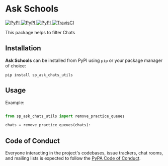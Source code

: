 # Ask Schools

[
![PyPI](https://img.shields.io/pypi/v/sp_ask_chats_utils.svg)
![PyPI](https://img.shields.io/pypi/pyversions/sp_ask_chats_utils.svg)
![PyPI](https://img.shields.io/github/license/guinslym/sp_ask_chats_utils.svg)
](https://pypi.org/project/sp_ask_chats_utils/)
[![TravisCI](https://travis-ci.org/guinslym/sp_ask_chats_utils.svg?branch=master)](https://travis-ci.org/guinslym/sp_ask_chats_utils)


This package helps to filter Chats


## Installation

**Ask Schools** can be installed from PyPI using `pip` or your package manager of choice:

```
pip install sp_ask_chats_utils
```

## Usage


Example:

```python

from sp_ask_chats_utils import remove_practice_queues

chats = remove_practice_queues(chats):

```

## Code of Conduct

Everyone interacting in the project's codebases, issue trackers, chat rooms, and mailing lists is expected to follow the [PyPA Code of Conduct](https://www.pypa.io/en/latest/code-of-conduct/).
